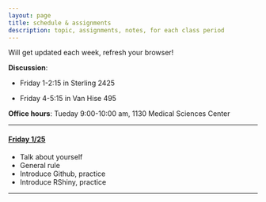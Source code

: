 ```yaml
---
layout: page
title: schedule & assignments
description: topic, assignments, notes, for each class period
---
```


Will get updated each week, refresh your browser!  

**Discussion**: 
  
+ Friday 1-2:15 in Sterling 2425  

+ Friday 4-5:15 in Van Hise 495

**Office hours**: Tueday 9:00-10:00 am, 1130 Medical Sciences Center  


---

<p></p>

#### [Friday 1/25](notes0125.html)

- Talk about yourself
- General rule
- Introduce Github, practice
- Introduce RShiny, practice

--------

